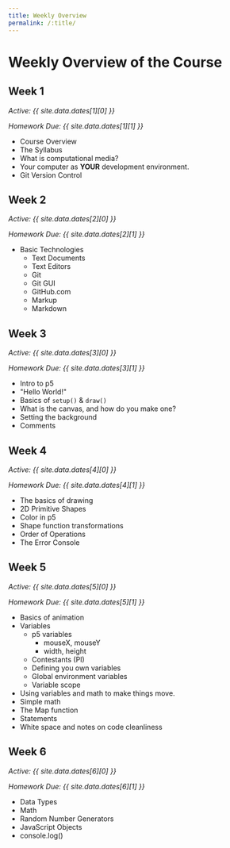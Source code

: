```yaml
---
title: Weekly Overview
permalink: /:title/
---
```


# Weekly Overview of the Course

## Week 1

_Active: {{ site.data.dates[1][0] }}_

_Homework Due: {{ site.data.dates[1][1] }}_

- Course Overview
- The Syllabus
- What is computational media?
- Your computer as **YOUR** development environment.
- Git Version Control



## Week 2

_Active: {{ site.data.dates[2][0] }}_

_Homework Due: {{ site.data.dates[2][1] }}_

- Basic Technologies
    - Text Documents
    - Text Editors
    - Git
    - Git GUI
    - GitHub.com
    - Markup
    - Markdown



## Week 3

_Active: {{ site.data.dates[3][0] }}_

_Homework Due: {{ site.data.dates[3][1] }}_

- Intro to p5
- "Hello World!"
- Basics of `setup()` & `draw()`
- What is the canvas, and how do you make one?
- Setting the background
- Comments



## Week 4

_Active: {{ site.data.dates[4][0] }}_

_Homework Due: {{ site.data.dates[4][1] }}_

- The basics of drawing
- 2D Primitive Shapes
- Color in p5
- Shape function transformations
- Order of Operations
- The Error Console



## Week 5

_Active: {{ site.data.dates[5][0] }}_

_Homework Due: {{ site.data.dates[5][1] }}_

- Basics of animation
- Variables
    - p5 variables
        - mouseX, mouseY
        - width, height
    - Contestants (PI)
    - Defining you own variables
    - Global environment variables
    - Variable scope
- Using variables and math to make things move.
- Simple math
- The Map function
- Statements
- White space and notes on code cleanliness


## Week 6

_Active: {{ site.data.dates[6][0] }}_

_Homework Due: {{ site.data.dates[6][1] }}_

- Data Types
- Math
- Random Number Generators
- JavaScript Objects
- console.log()

<!--
## Week 7

_Active: {{ site.data.dates[7][0] }}_

_Homework Due: {{ site.data.dates[7][1] }}_


<!--
## Week 8

_Active: {{ site.data.dates[8][0] }}_

_Homework Due: {{ site.data.dates[8][1] }}_

- Typography
- Web Fonts

## Week 9

_Active: {{ site.data.dates[9][0] }}_

_Homework Due: {{ site.data.dates[9][1] }}_

- Element Boxes
    - Height & Width
        - Setting min and max values
    - Margin
    - Padding
    - Box Borders
    - Hiding Elements
- Inline Block Elements
- Element Position
- Introduction To Layouts
    - Fixed
    - Liquid

## Week 10

_Active: {{ site.data.dates[10][0] }}_

_Homework Due: {{ site.data.dates[10][1] }}_

- Layout and layout design
- Images
- Content development and integration
- Intro to "Responsive Web Design"

## Week 11

_Active: {{ site.data.dates[11][0] }}_

_Homework Due: {{ site.data.dates[11][1] }}_

- Responsive Web Design

## Week 12

_Active: {{ site.data.dates[12][0] }}_

_Homework Due: {{ site.data.dates[12][1] }}_

- Practical Info
    - SEO
    - Analytics
    - Hosting outside GitHub
- Forms without DB's
- Intro to "Full-Stack"
- Preview of MART441

## Week 13

_Active: {{ site.data.dates[13][0] }}_

_Homework Due: {{ site.data.dates[13][1] }}_

## Week 14

_Active: {{ site.data.dates[14][0] }}_

_Homework Due: {{ site.data.dates[14][1] }}_

## Final

_Final Due: {{ site.data.dates[0][1] }}_ -->
